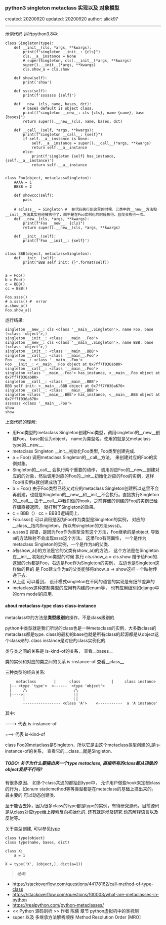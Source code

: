 
### python3 singleton metaclass 实现以及 对象模型

created: 20200920 updated: 20200920 author: alick97

----
示例代码 运行python3.8中:
```
class Singleton(type):
    def __init__(cls, *args, **kwargs):
        print(f"singleton __init__: {cls}")
        cls.__a__instance = None
        # super(Singleton, cls).__init__(*args, **kwargs)
        super().__init__(*args, **kwargs)
        cls.show_a = cls.show

    def show(self):
        print('show')

    def ssss(self):
        print(f'sssssss {self}')

    def __new__(cls, name, bases, dct):
        # bases default is object class.
        print(f"singleton __new__: cls {cls}, name {name}, base {bases}")
        return super().__new__(cls, name, bases, dct)

    def __call__(self, *args, **kwargs):
        print(f"singleton __call__: {self}")
        if self.__a__instance is None:
            self.__a__instance = super().__call__(*args, **kwargs)
            return self.__a__instance
        else:
            print(f'singleton {self} has_instance, {self.__a__instance}')
            return self.__a__instance


class Foo(object, metaclass=Singleton):
    AAAA = 1
    BBBB = 2

    def showccc(self):
        pass

    # aclass__ = Singleton #  在代码执行到这里的时候，元类中的__new__方法和__init__方法其实已经被执行了，而不是在Foo实例化的时候执行。且仅会执行一次。
    def __new__(cls, *args, **kwargs):
        print(f"Foo __new__: {cls}")
        return super().__new__(cls, *args, **kwargs)

    def __init__(self):
        print(f'Foo __init__: {self}')


class BBB(object, metaclass=Singleton):
    def __init__(self):
        print("BBB self init: {}".format(self))


a = Foo()
b = Foo()
c = BBB()
cc = BBB()

Foo.ssss()
# a.ssss() #  error
a.show_a()
Foo.show_a()
```
运行结果:
```
singleton __new__: cls <class '__main__.Singleton'>, name Foo, base (<class 'object'>,)
singleton __init__: <class '__main__.Foo'>
singleton __new__: cls <class '__main__.Singleton'>, name BBB, base (<class 'object'>,)
singleton __init__: <class '__main__.BBB'>
singleton __call__: <class '__main__.Foo'>
Foo __new__: <class '__main__.Foo'>
Foo __init__: <__main__.Foo object at 0x7ff7f036ab80>
singleton __call__: <class '__main__.Foo'>
singleton <class '__main__.Foo'> has_instance, <__main__.Foo object at 0x7ff7f036ab80>
singleton __call__: <class '__main__.BBB'>
BBB self init: <__main__.BBB object at 0x7ff7f036a670>
singleton __call__: <class '__main__.BBB'>
singleton <class '__main__.BBB'> has_instance, <__main__.BBB object at 0x7ff7f036a670>
sssssss <class '__main__.Foo'>
show
show
```

上面代码的理解:
- 用Foo类型的metaclass Singleton创建Foo类型，调用singleton的__new__创建Foo， base默认为object， name为类型名，使用的就是父metaclass type的__new__.
- metaclass Singleton __init__初始化Foo类型, Foo类型创建完成.
- a = Foo() 调用metaclass Singleton的__call__方法， 来创建对应的Foo的实例对象。
- Singleton的__call__ 会执行两个重要的动作， 调用对应Foo的__new__创建对应的的对象，然后调用对应的Foo的__init__初始化对应的Foo的实例，这样Foo得实例a就创建成功了。
- b = Foo() 由于Foo类型已经又对应的metaclass Singleton创建所以这里不会再创建，也就是Singleton的__new__和__init__不会执行。直接执行Singleton的__call__, 由于__call__中我们做的hook，之前存储的创建的Foo的实例已经存储直接返回， 就打到了Singleton的效果。
- c = BBB（） cc = BBB()逻辑同上.
- Foo.ssss() 可以调用是因为Foo作为类型是Singleton的实例， 对应的__class__指向Singleton，所以有singleton的方法ssss()。
- a.ssss() 报错，是因为Foo作为类型没有这个方法，Foo继承的是object, 导致a的方法映射不会出现ssss这个方法。 这里Foo有两面性， 一个是作为metaclass Singleton的实例，一个是作为a的父类.
- a有show_a()的方法是它的父类有show_a()的方法， 这个方法是在Singleton在__init__ 初始化Foo类型的时候 执行 cls.show_a = cls.show 赠予给Foo的.这里的cls都是Foo，右边是Foo作为Singleton的实例， 左边也是Singleton这样做的目的 是 Foo建立作为a的父类能够将show_a -> show这样一个映射传递下去.
- 从上面 可以看到， 设计模式singleton在不同的语言的实现是有细节差异的
- metaclass这种定制类型的应用有内建的enum等， 也有应用级别如django中的orm model的应用.


#### about metaclass-type class class-instance
metaclass中的方法是**类型级别**的操作，不是class级别的. 

python中类型就是我们所说的class也是一种metaclass的实例，大多数class的metaclass都是type. class的最初的base也就是所有class的起源都是从object这个class来的.
class instance是对应的class实例化的.

类与类之间的关系是 is-kind-of的关系， 查看__bases__

类的实例和对应的类之间的关系 is-instance-of 查看__class__

三种类型的经典关系:
```
     metaclass        |      class              |     class instance
  |-- <type 'type'>  <------  <type 'object'>
  |     /\                     /\
  |---->|                      ||
        |                      ||
        ----------------- <class 'A'>    <-----------  a 'A instance'
```
其中:

---> 代表 is-instance-of

===> 代表 is-kind-of

class Foo的metaclass是Singleton，所以它是由这个metaclass类型创建的,是is-instance-of的关系， 查看它的__class__就是Singleton.

##### TODO: 关于为什么要搞出来一个type metaclass, 直接所有的class都从顶级的object发芽不行吗? 

有很多原因， 如多个class共通的都抽到type中， 允许用户做些hook来定制class的行为，如enum staticmethod等等类型都是在metaclass的基础上搞出来的。
最主要的 可以动态创建类.

至于能否去掉，因为很多class的type都是type的实例，有待研究源码，目前源码是从class对应type给上搜索反向初始化的. 还有就是涉及研究 动态解释语言以及反射等。

关于类型创建, 可以参见[type](https://docs.python.org/3/library/functions.html?highlight=type#type)

```
class type(object)
class type(name, bases, dict)

class X:
    a = 1

X = type('X', (object,), dict(a=1))
```

> 参考
- https://stackoverflow.com/questions/44178162/call-method-of-type-class
- https://stackoverflow.com/questions/100003/what-are-metaclasses-in-python
- https://realpython.com/python-metaclasses/
- << Python 源码剖析 >> 作者 陈儒 章节 python虚拟机中的类机制
- super 以及 多继承方法解析顺序 Method Resolution Order [MRO]
